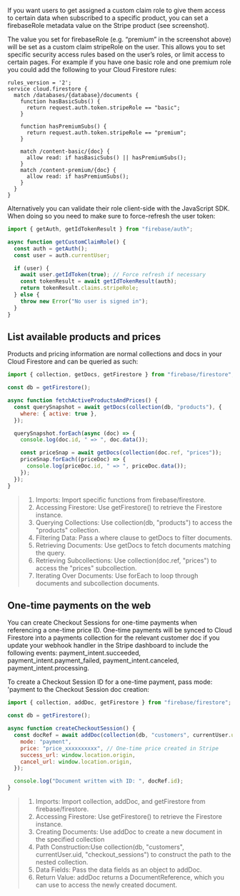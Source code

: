 If you want users to get assigned a custom claim role to give them access to certain data when subscribed to a specific product, you can set a firebaseRole metadata value on the Stripe product (see screenshot).

The value you set for firebaseRole (e.g. “premium” in the screenshot above) will be set as a custom claim stripeRole on the user. This allows you to set specific security access rules based on the user’s roles, or limit access to certain pages. For example if you have one basic role and one premium role you could add the following to your Cloud Firestore rules:
```node
rules_version = '2';
service cloud.firestore {
  match /databases/{database}/documents {
    function hasBasicSubs() {
      return request.auth.token.stripeRole == "basic";
    }

    function hasPremiumSubs() {
      return request.auth.token.stripeRole == "premium";
    }

    match /content-basic/{doc} {
      allow read: if hasBasicSubs() || hasPremiumSubs();
    }
    match /content-premium/{doc} {
      allow read: if hasPremiumSubs();
    }
  }
}
```

Alternatively you can validate their role client-side with the JavaScript SDK. When doing so you need to make sure to force-refresh the user token:
```jsx
import { getAuth, getIdTokenResult } from "firebase/auth";

async function getCustomClaimRole() {
  const auth = getAuth();
  const user = auth.currentUser;

  if (user) {
    await user.getIdToken(true); // Force refresh if necessary
    const tokenResult = await getIdTokenResult(auth);
    return tokenResult.claims.stripeRole;
  } else {
    throw new Error("No user is signed in");
  }
}
```
## List available products and prices
Products and pricing information are normal collections and docs in your Cloud Firestore and can be queried as such:

```jsx
import { collection, getDocs, getFirestore } from "firebase/firestore";

const db = getFirestore();

async function fetchActiveProductsAndPrices() {
  const querySnapshot = await getDocs(collection(db, "products"), {
    where: { active: true },
  });

  querySnapshot.forEach(async (doc) => {
    console.log(doc.id, " => ", doc.data());

    const priceSnap = await getDocs(collection(doc.ref, "prices"));
    priceSnap.forEach((priceDoc) => {
      console.log(priceDoc.id, " => ", priceDoc.data());
    });
  });
}
```
> 1. Imports: Import specific functions from firebase/firestore.
> 2. Accessing Firestore: Use getFirestore() to retrieve the Firestore instance.
> 3. Querying Collections: Use collection(db, "products") to access the "products" collection.
> 4. Filtering Data: Pass a where clause to getDocs to filter documents.
> 5. Retrieving Documents: Use getDocs to fetch documents matching the query.
> 6. Retrieving Subcollections: Use collection(doc.ref, "prices") to access the "prices" subcollection.
> 7. Iterating Over Documents: Use forEach to loop through documents and subcollection documents.



## One-time payments on the web
You can create Checkout Sessions for one-time payments when referencing a one-time price ID. One-time payments will be synced to Cloud Firestore into a payments collection for the relevant customer doc if you update your webhook handler in the Stripe dashboard to include the following events: payment_intent.succeeded, payment_intent.payment_failed, payment_intent.canceled, payment_intent.processing.

To create a Checkout Session ID for a one-time payment, pass mode: 'payment to the Checkout Session doc creation:

```jsx
import { collection, addDoc, getFirestore } from "firebase/firestore";

const db = getFirestore();

async function createCheckoutSession() {
  const docRef = await addDoc(collection(db, "customers", currentUser.uid, "checkout_sessions"), {
    mode: "payment",
    price: "price_xxxxxxxxxx", // One-time price created in Stripe
    success_url: window.location.origin,
    cancel_url: window.location.origin,
  });

  console.log("Document written with ID: ", docRef.id);
}

```
> 1. Imports: Import collection, addDoc, and getFirestore from firebase/firestore.
> 2. Accessing Firestore: Use getFirestore() to retrieve the Firestore instance.
> 3. Creating Documents: Use addDoc to create a new document in the specified collection
> 4. Path Construction:Use collection(db, "customers", currentUser.uid, "checkout_sessions") to construct the path to the nested collection.
> 5. Data Fields: Pass the data fields as an object to addDoc.
> 6. Return Value: addDoc returns a DocumentReference, which you can use to access the newly created document.

